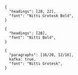 ```type
{
  "headings": [28, 22],
  "font": "Nitti Grotesk Bold",
}
```

```type
{
  "headings": [28],
  "font": "Nitti Bold",
}
```

```type
{
  "paragraphs": [16/20, 12/16],
  kafka: true,
  "font": "Nitti Grotesk",
}
```
